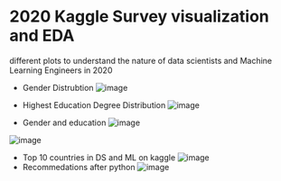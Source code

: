 # 2020 Kaggle Survey visualization and EDA

different plots to understand the nature of data scientists and Machine Learning Engineers in 2020
* Gender Distrubtion
![image](https://user-images.githubusercontent.com/48351549/104028208-22469d80-51d1-11eb-885a-683a8bfabee8.png)
* Highest Education Degree Distribution
![image](https://user-images.githubusercontent.com/48351549/104040569-7907a380-51e0-11eb-8537-7f46625f6cc8.png)

* Gender and education
![image](https://user-images.githubusercontent.com/48351549/104040545-70af6880-51e0-11eb-9ef1-4e5cc9d796f7.png)

![image](https://user-images.githubusercontent.com/48351549/104028293-39858b00-51d1-11eb-9ac8-549ba6b8bf2f.png)
* Top 10 countries in DS and ML on kaggle
![image](https://user-images.githubusercontent.com/48351549/104028322-40140280-51d1-11eb-96f7-07787c7bb701.png)
* Recommedations after python
![image](https://user-images.githubusercontent.com/48351549/104028333-45714d00-51d1-11eb-8a15-1878cf6e930a.png)
